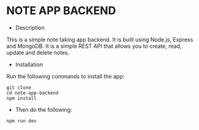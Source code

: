 # NOTE APP BACKEND

- Description

This is a simple note taking app backend. It is built using Node.js, Express and MongoDB. It is a simple REST API that allows you to create, read, update and delete notes.

- Installation

Run the following commands to install the app:

```
git clone
cd note-app-backend
npm install
```

- Then do the following:

```
npm run dev
```
